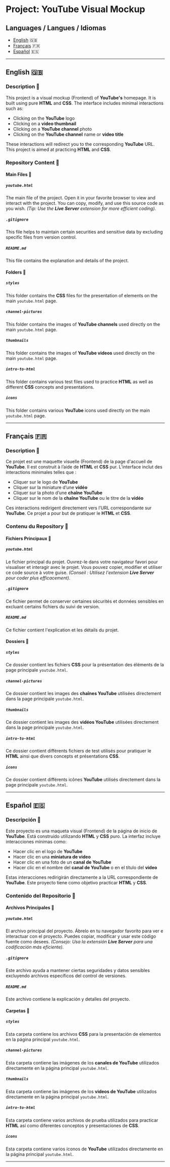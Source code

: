 # Project: YouTube Visual Mockup

## Languages / Langues / Idiomas
- [English](#english) 🇬🇧
- [Français](#français) 🇫🇷
- [Español](#español) 🇪🇸

---

## English 🇬🇧

### Description 🎨

This project is a visual mockup (Frontend) of **YouTube's** homepage. It is built using pure **HTML** and **CSS**. The interface includes minimal interactions such as:

- Clicking on the **YouTube** logo
- Clicking on a **video thumbnail**
- Clicking on a **YouTube channel** photo
- Clicking on the **YouTube channel** name or **video title**

These interactions will redirect you to the corresponding **YouTube** URL. This project is aimed at practicing **HTML** and **CSS**.

### Repository Content 📂

#### Main Files 📄

##### `youtube.html`
The main file of the project. Open it in your favorite browser to view and interact with the project. You can copy, modify, and use this source code as you wish. *(Tip: Use the **Live Server** extension for more efficient coding).*

##### `.gitignore`
This file helps to maintain certain securities and sensitive data by excluding specific files from version control.

##### `README.md`
This file contains the explanation and details of the project.

#### Folders 📁

##### `styles`
This folder contains the **CSS** files for the presentation of elements on the main `youtube.html` page.

##### `channel-pictures`
This folder contains the images of **YouTube channels** used directly on the main `youtube.html` page.

##### `thumbnails`
This folder contains the images of **YouTube videos** used directly on the main `youtube.html` page.

##### `intro-to-html`
This folder contains various test files used to practice **HTML** as well as different **CSS** concepts and presentations.

##### `icons`
This folder contains various **YouTube** icons used directly on the main `youtube.html` page.

---

## Français 🇫🇷

### Description 🎨

Ce projet est une maquette visuelle (Frontend) de la page d'accueil de **YouTube**. Il est construit à l’aide de **HTML** et **CSS** pur. L’interface inclut des interactions minimales telles que :

- Cliquer sur le logo de **YouTube**
- Cliquer sur la miniature d’une **vidéo**
- Cliquer sur la photo d’une **chaîne YouTube**
- Cliquer sur le nom de la **chaîne YouTube** ou le titre de la **vidéo**

Ces interactions redirigent directement vers l’URL correspondante sur **YouTube**. Ce projet a pour but de pratiquer le **HTML** et **CSS**.

### Contenu du Repository 📂

#### Fichiers Principaux 📄

##### `youtube.html`
Le fichier principal du projet. Ouvrez-le dans votre navigateur favori pour visualiser et interagir avec le projet. Vous pouvez copier, modifier et utiliser ce code source à votre guise. *(Conseil : Utilisez l'extension **Live Server** pour coder plus efficacement).*

##### `.gitignore`
Ce fichier permet de conserver certaines sécurités et données sensibles en excluant certains fichiers du suivi de version.

##### `README.md`
Ce fichier contient l'explication et les détails du projet.

#### Dossiers 📁

##### `styles`
Ce dossier contient les fichiers **CSS** pour la présentation des éléments de la page principale `youtube.html`.

##### `channel-pictures`
Ce dossier contient les images des **chaînes YouTube** utilisées directement dans la page principale `youtube.html`.

##### `thumbnails`
Ce dossier contient les images des **vidéos YouTube** utilisées directement dans la page principale `youtube.html`.

##### `intro-to-html`
Ce dossier contient différents fichiers de test utilisés pour pratiquer le **HTML** ainsi que divers concepts et présentations **CSS**.

##### `icons`
Ce dossier contient différents icônes **YouTube** utilisés directement dans la page principale `youtube.html`.

---

## Español 🇪🇸

### Descripción 🎨

Este proyecto es una maqueta visual (Frontend) de la página de inicio de **YouTube**. Está construido utilizando **HTML** y **CSS** puro. La interfaz incluye interacciones mínimas como:

- Hacer clic en el logo de **YouTube**
- Hacer clic en una **miniatura de video**
- Hacer clic en una foto de un **canal de YouTube**
- Hacer clic en el nombre del **canal de YouTube** o en el título del **video**

Estas interacciones redirigirán directamente a la URL correspondiente de **YouTube**. Este proyecto tiene como objetivo practicar **HTML** y **CSS**.

### Contenido del Repositorio 📂

#### Archivos Principales 📄

##### `youtube.html`
El archivo principal del proyecto. Ábrelo en tu navegador favorito para ver e interactuar con el proyecto. Puedes copiar, modificar y usar este código fuente como desees. *(Consejo: Usa la extensión **Live Server** para una codificación más eficiente).*

##### `.gitignore`
Este archivo ayuda a mantener ciertas seguridades y datos sensibles excluyendo archivos específicos del control de versiones.

##### `README.md`
Este archivo contiene la explicación y detalles del proyecto.

#### Carpetas 📁

##### `styles`
Esta carpeta contiene los archivos **CSS** para la presentación de elementos en la página principal `youtube.html`.

##### `channel-pictures`
Esta carpeta contiene las imágenes de los **canales de YouTube** utilizados directamente en la página principal `youtube.html`.

##### `thumbnails`
Esta carpeta contiene las imágenes de los **videos de YouTube** utilizados directamente en la página principal `youtube.html`.

##### `intro-to-html`
Esta carpeta contiene varios archivos de prueba utilizados para practicar **HTML** así como diferentes conceptos y presentaciones de **CSS**.

##### `icons`
Esta carpeta contiene varios íconos de **YouTube** utilizados directamente en la página principal `youtube.html`.

---
